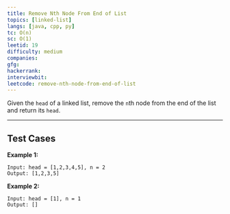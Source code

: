 ```yaml
---
title: Remove Nth Node From End of List
topics: [linked-list]
langs: [java, cpp, py]
tc: O(n)
sc: O(1)
leetid: 19
difficulty: medium
companies: 
gfg: 
hackerrank: 
interviewbit: 
leetcode: remove-nth-node-from-end-of-list
---
```


Given the `head` of a linked list, remove the `n`th node from the end of the list and return its `head`.

---

## Test Cases

**Example 1:** 
```
Input: head = [1,2,3,4,5], n = 2
Output: [1,2,3,5]
```

**Example 2:** 
```
Input: head = [1], n = 1
Output: []
```